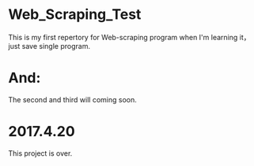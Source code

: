 # Web_Scraping_Test
This is my first repertory for Web-scraping program when I'm learning it，just save single program.
# And:
The second and third will coming soon.
# 2017.4.20
This project is over.
